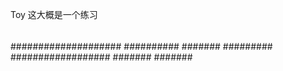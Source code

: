 Toy  这大概是一个练习
####
##
####
#####
######
######
####################
##########
#######
#########
##################
#######
#######
##
###
#####
#####
##
###
##
##
####
###
##
##
##

